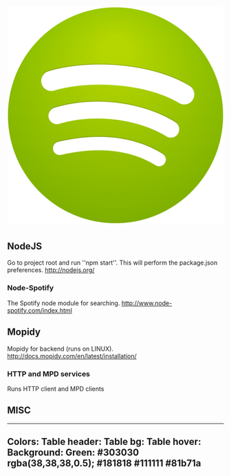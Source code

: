 ![alt text](https://github.com/rtc11/raspify/blob/master/img/spotify_logo.png "Raspify")
=======

## NodeJS
Go to project root and run ''npm start''. This will perform the package.json preferences.
http://nodejs.org/

### Node-Spotify
The Spotify node module for searching.
http://www.node-spotify.com/index.html

## Mopidy
Mopidy for backend (runs on LINUX).
http://docs.mopidy.com/en/latest/installation/

### HTTP and MPD services
Runs HTTP client and MPD clients

## MISC
------
Colors:
   Table header:   Table bg:               Table hover:    Background:     Green:
   #303030         rgba(38,38,38,0.5);     #181818         #111111         #81b71a
------